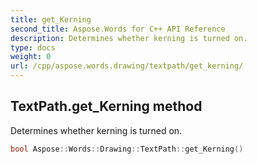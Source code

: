 ```yaml
---
title: get_Kerning
second_title: Aspose.Words for C++ API Reference
description: Determines whether kerning is turned on. 
type: docs
weight: 0
url: /cpp/aspose.words.drawing/textpath/get_kerning/
---
```

## TextPath.get_Kerning method


Determines whether kerning is turned on.

```cpp
bool Aspose::Words::Drawing::TextPath::get_Kerning()
```

